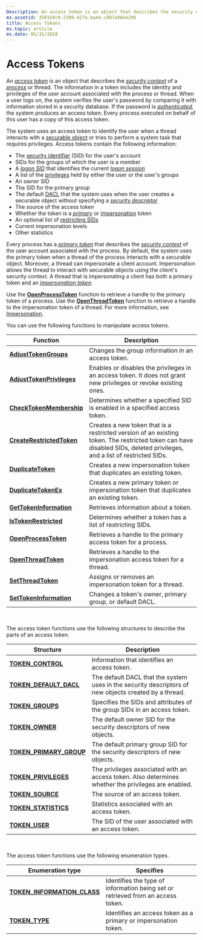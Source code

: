 ```yaml
---
Description: An access token is an object that describes the security context of a process or thread.
ms.assetid: 350159c9-2399-427a-ba44-c897a9664299
title: Access Tokens
ms.topic: article
ms.date: 05/31/2018
---
```


# Access Tokens

An [*access token*](https://docs.microsoft.com/windows/desktop/SecGloss/a-gly) is an object that describes the [*security context*](https://docs.microsoft.com/windows/desktop/SecGloss/s-gly) of a [*process*](https://docs.microsoft.com/windows/desktop/SecGloss/p-gly) or thread. The information in a token includes the identity and privileges of the user account associated with the process or thread. When a user logs on, the system verifies the user's password by comparing it with information stored in a security database. If the password is [*authenticated*](https://docs.microsoft.com/windows/desktop/SecGloss/a-gly), the system produces an access token. Every process executed on behalf of this user has a copy of this access token.

The system uses an access token to identify the user when a thread interacts with a [securable object](securable-objects.md) or tries to perform a system task that requires privileges. Access tokens contain the following information:

-   The [security identifier](security-identifiers.md) (SID) for the user's account
-   SIDs for the groups of which the user is a member
-   A [*logon SID*](https://docs.microsoft.com/windows/desktop/SecGloss/l-gly) that identifies the current [*logon session*](https://docs.microsoft.com/windows/desktop/SecGloss/l-gly)
-   A list of the [privileges](privileges.md) held by either the user or the user's groups
-   An owner SID
-   The SID for the primary group
-   The default [DACL](access-control-lists.md) that the system uses when the user creates a securable object without specifying a [*security descriptor*](https://docs.microsoft.com/windows/desktop/SecGloss/s-gly)
-   The source of the access token
-   Whether the token is a [*primary*](https://docs.microsoft.com/windows/desktop/SecGloss/p-gly) or [impersonation](client-impersonation.md) token
-   An optional list of [restricting SIDs](restricted-tokens.md)
-   Current impersonation levels
-   Other statistics

Every process has a [*primary token*](https://docs.microsoft.com/windows/desktop/SecGloss/p-gly) that describes the [*security context*](https://docs.microsoft.com/windows/desktop/SecGloss/s-gly) of the user account associated with the process. By default, the system uses the primary token when a thread of the process interacts with a securable object. Moreover, a thread can impersonate a client account. Impersonation allows the thread to interact with securable objects using the client's security context. A thread that is impersonating a client has both a primary token and an [*impersonation token*](https://docs.microsoft.com/windows/desktop/SecGloss/i-gly).

Use the [**OpenProcessToken**](https://msdn.microsoft.com/library/Aa379295(v=VS.85).aspx) function to retrieve a handle to the primary token of a process. Use the [**OpenThreadToken**](https://msdn.microsoft.com/library/Aa379296(v=VS.85).aspx) function to retrieve a handle to the impersonation token of a thread. For more information, see [Impersonation](client-impersonation.md).

You can use the following functions to manipulate access tokens.



| Function                                               | Description                                                                                                                                                            |
|--------------------------------------------------------|------------------------------------------------------------------------------------------------------------------------------------------------------------------------|
| [**AdjustTokenGroups**](https://msdn.microsoft.com/library/Aa375199(v=VS.85).aspx)         | Changes the group information in an access token.                                                                                                                      |
| [**AdjustTokenPrivileges**](https://msdn.microsoft.com/library/Aa375202(v=VS.85).aspx) | Enables or disables the privileges in an access token. It does not grant new privileges or revoke existing ones.                                                       |
| [**CheckTokenMembership**](https://msdn.microsoft.com/library/Aa376389(v=VS.85).aspx)   | Determines whether a specified SID is enabled in a specified access token.                                                                                             |
| [**CreateRestrictedToken**](https://msdn.microsoft.com/library/Aa446583(v=VS.85).aspx) | Creates a new token that is a restricted version of an existing token. The restricted token can have disabled SIDs, deleted privileges, and a list of restricted SIDs. |
| [**DuplicateToken**](https://msdn.microsoft.com/library/Aa446616(v=VS.85).aspx)               | Creates a new impersonation token that duplicates an existing token.                                                                                                   |
| [**DuplicateTokenEx**](https://msdn.microsoft.com/library/Aa446617(v=VS.85).aspx)           | Creates a new primary token or impersonation token that duplicates an existing token.                                                                                  |
| [**GetTokenInformation**](https://msdn.microsoft.com/library/Aa446671(v=VS.85).aspx)     | Retrieves information about a token.                                                                                                                                   |
| [**IsTokenRestricted**](https://msdn.microsoft.com/library/Aa379137(v=VS.85).aspx)         | Determines whether a token has a list of restricting SIDs.                                                                                                             |
| [**OpenProcessToken**](https://msdn.microsoft.com/library/Aa379295(v=VS.85).aspx)           | Retrieves a handle to the primary access token for a process.                                                                                                          |
| [**OpenThreadToken**](https://msdn.microsoft.com/library/Aa379296(v=VS.85).aspx)             | Retrieves a handle to the impersonation access token for a thread.                                                                                                     |
| [**SetThreadToken**](https://msdn.microsoft.com/library/Aa379590(v=VS.85).aspx)               | Assigns or removes an impersonation token for a thread.                                                                                                                |
| [**SetTokenInformation**](https://msdn.microsoft.com/library/Aa379591(v=VS.85).aspx)     | Changes a token's owner, primary group, or default DACL.                                                                                                               |



 

The access token functions use the following structures to describe the parts of an access token.



| Structure                                            | Description                                                                                           |
|------------------------------------------------------|-------------------------------------------------------------------------------------------------------|
| [**TOKEN\_CONTROL**](/windows/desktop/api/Winnt/ns-winnt-token_control)              | Information that identifies an access token.                                                          |
| [**TOKEN\_DEFAULT\_DACL**](/windows/desktop/api/Winnt/ns-winnt-token_default_dacl)   | The default DACL that the system uses in the security descriptors of new objects created by a thread. |
| [**TOKEN\_GROUPS**](/windows/desktop/api/Winnt/ns-winnt-token_groups)                | Specifies the SIDs and attributes of the group SIDs in an access token.                               |
| [**TOKEN\_OWNER**](/windows/desktop/api/Winnt/ns-winnt-token_owner)                  | The default owner SID for the security descriptors of new objects.                                    |
| [**TOKEN\_PRIMARY\_GROUP**](/windows/desktop/api/Winnt/ns-winnt-token_primary_group) | The default primary group SID for the security descriptors of new objects.                            |
| [**TOKEN\_PRIVILEGES**](/windows/desktop/api/Winnt/ns-winnt-token_privileges)        | The privileges associated with an access token. Also determines whether the privileges are enabled.   |
| [**TOKEN\_SOURCE**](/windows/desktop/api/Winnt/ns-winnt-token_source)                | The source of an access token.                                                                        |
| [**TOKEN\_STATISTICS**](/windows/desktop/api/Winnt/ns-winnt-token_statistics)        | Statistics associated with an access token.                                                           |
| [**TOKEN\_USER**](/windows/desktop/api/Winnt/ns-winnt-token_user)                    | The SID of the user associated with an access token.                                                  |



 

The access token functions use the following enumeration types.



| Enumeration type                                             | Specifies                                                                       |
|--------------------------------------------------------------|---------------------------------------------------------------------------------|
| [**TOKEN\_INFORMATION\_CLASS**](/windows/desktop/api/Winnt/ne-winnt-token_information_class) | Identifies the type of information being set or retrieved from an access token. |
| [**TOKEN\_TYPE**](/windows/desktop/api/Winnt/ne-winnt-token_type)                            | Identifies an access token as a primary or impersonation token.                 |



 

 

 



